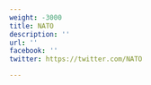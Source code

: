 ```yaml
---
weight: -3000
title: NATO
description: ''
url: ''
facebook: ''
twitter: https://twitter.com/NATO

---
```

